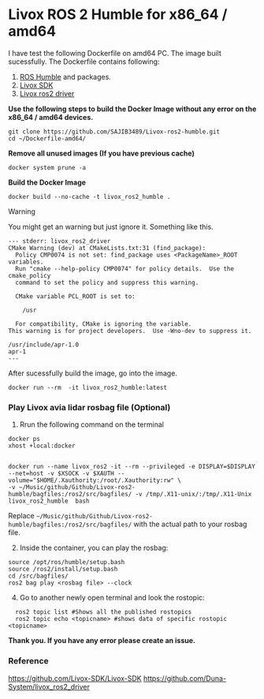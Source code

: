 # Livox ROS 2 Humble for x86_64 / amd64


I have test the following Dockerfile on amd64 PC. The image built sucessfully. The Dockerfile contains following:
1. [ROS Humble](https://hub.docker.com/layers/arm64v8/ros/humble/images/sha256-b0b9bb05b0dceb08acc0e640c5b1c8a205da350369881d61b4ef42715ee42a63?context=explore) and packages.
2. [Livox SDK](https://github.com/SAJIB3489/Livox-SDK.git)
3. [Livox ros2 driver](https://github.com/SAJIB3489/livox_ros2_driver.git)

**Use the following steps to build the Docker Image without any error on the x86_64 / amd64 devices.**


```
git clone https://github.com/SAJIB3489/Livox-ros2-humble.git
cd ~/Dockerfile-amd64/
```

**Remove all unused images (If you have previous cache)**

```
docker system prune -a
```
**Build the Docker Image**

```
docker build --no-cache -t livox_ros2_humble .
```

> [!WARNING]
> You might get an warning but just ignore it. Something like this.

```
--- stderr: livox_ros2_driver
CMake Warning (dev) at CMakeLists.txt:31 (find_package):
  Policy CMP0074 is not set: find_package uses <PackageName>_ROOT variables.
  Run "cmake --help-policy CMP0074" for policy details.  Use the cmake_policy
  command to set the policy and suppress this warning.

  CMake variable PCL_ROOT is set to:

    /usr

  For compatibility, CMake is ignoring the variable.
This warning is for project developers.  Use -Wno-dev to suppress it.

/usr/include/apr-1.0
apr-1
---
```


After sucessfully build the image, go into the image. 

```
docker run --rm  -it livox_ros2_humble:latest
```

### Play Livox avia lidar rosbag file (Optional)


1. Rrun the following command on the terminal

```
docker ps
xhost +local:docker


docker run --name livox_ros2 -it --rm --privileged -e DISPLAY=$DISPLAY --net=host -v $XSOCK -v $XAUTH --volume="$HOME/.Xauthority:/root/.Xauthority:rw" \
-v ~/Music/github/Github/Livox-ros2-humble/bagfiles:/ros2/src/bagfiles/ -v /tmp/.X11-unix/:/tmp/.X11-Unix  livox_ros2_humble  bash
```


Replace ``~/Music/github/Github/Livox-ros2-humble/bagfiles:/ros2/src/bagfiles/`` with the actual path to your rosbag file.

2. Inside the container, you can play the rosbag:

```
source /opt/ros/humble/setup.bash
source /ros2/install/setup.bash
cd /src/bagfiles/
ros2 bag play <rosbag file> --clock
```

4. Go to another newly open terminal and look the rostopic:

```
  ros2 topic list #Shows all the published rostopics
  ros2 topic echo <topicname> #shows data of specific rostopic <topicname>
```

**Thank you. If you have any error please create an issue.**

### Reference

https://github.com/Livox-SDK/Livox-SDK
https://github.com/Duna-System/livox_ros2_driver

